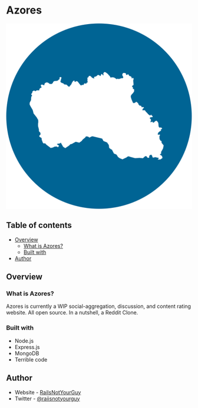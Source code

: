 # Azores

![](./public/images/azores.svg)

## Table of contents

- [Overview](#overview)
  - [What is Azores?](#what-is-azores)
  - [Built with](#built-with)
- [Author](#author)

## Overview

### What is Azores?

Azores is currently a WIP social-aggregation, discussion, and content rating website. All open source. In a nutshell, a Reddit Clone.

### Built with

- Node.js
- Express.js
- MongoDB
- Terrible code

## Author

- Website - [RaiIsNotYourGuy](https://www.github.com/raiisnotyourguy)
- Twitter - [@raiisnotyourguy](https://www.twitter.com/raiisnotyourguy)
